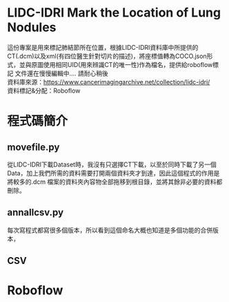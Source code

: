 # LIDC-IDRI Mark the Location of Lung Nodules
這份專案是用來標記肺結節所在位置，根據LIDC-IDRI資料庫中所提供的CT(.dcm)以及xml(有四位醫生針對切片的描述)，將座標值轉為COCO.json形式，並與原圖使用相同UID(用來辨識CT的唯一性)作為檔名，提供給roboflow標記
文件還在慢慢編輯中.... 請耐心稍後\
資料庫來源：https://www.cancerimagingarchive.net/collection/lidc-idri/ \
資料標記&分配：Roboflow 
# 程式碼簡介
## movefile.py
從LIDC-IDRI下載Dataset時，我沒有只選擇CT下載，以至於同時下載了另一個Data，加上我們所需的資料需要打開兩個資料夾才到達，因此這個程式的作用是將較多的.dcm
檔案的資料夾內容物全部拖移到根目錄，並將其餘非必要的資料都刪除。
## annallcsv.py
每次寫程式都寫很多個版本，所以看到這個命名大概也知道是多個功能的合併版本，
## CSV
# Roboflow
